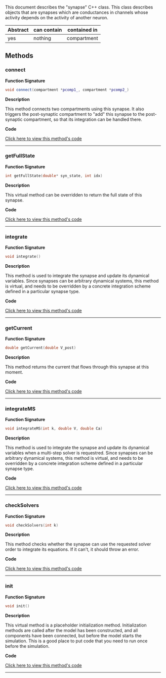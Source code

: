 
This document describes the "synapse" C++ class.
This class describes objects that are synapses which are
conductances in channels whose activity depends on the
activity of another neuron.

| Abstract | can contain | contained in |
| --------  | ------ | -------  |
| yes |  nothing | compartment |




## Methods



### connect

**Function Signature**

```C++
void connect(compartment *pcomp1_, compartment *pcomp2_) 
```

**Description**


This method connects two compartments using this synapse. 
It also triggers the post-synaptic compartment to "add"
this synapse to the post-synaptic compartment, so that its
integration can be handled there.



 **Code**

[Click here to view this method's code](https://github.com/sg-s/xolotl/blob/master/c++/extra_methods.hpp#L20)

-------



### getFullState

**Function Signature**

```C++
int getFullState(double* syn_state, int idx) 
```

**Description**


This virtual method can be overridden to return the full state
of this synapse.



 **Code**

[Click here to view this method's code](https://github.com/sg-s/xolotl/blob/master/c++/extra_methods.hpp#L33)

-------



### integrate

**Function Signature**

```C++
void integrate() 
```

**Description**


This method is used to integrate the synapse and update 
its dynamical variables. Since synapses can be arbitrary dynamical
systems, this method is virtual, and needs to be overridden
by a concrete integration scheme defined in a particular 
synapse type.



 **Code**

[Click here to view this method's code](https://github.com/sg-s/xolotl/blob/master/c++/synapse.hpp#L80)

-------



### getCurrent

**Function Signature**

```C++
double getCurrent(double V_post) 
```

**Description**



This method returns the current that flows through
this synapse at this moment. 




 **Code**

[Click here to view this method's code](https://github.com/sg-s/xolotl/blob/master/c++/synapse.hpp#L93)

-------



### integrateMS

**Function Signature**

```C++
void integrateMS(int k, double V, double Ca) 
```

**Description**


This method is used to integrate the synapse and update 
its dynamical variables when a multi-step solver is requestred. 
Since synapses can be arbitrary dynamical systems, this method 
is virtual, and needs to be overridden
by a concrete integration scheme defined in a particular 
synapse type.



 **Code**

[Click here to view this method's code](https://github.com/sg-s/xolotl/blob/master/c++/synapse.hpp#L104)

-------



### checkSolvers

**Function Signature**

```C++
void checkSolvers(int k) 
```

**Description**


This method checks whether the synapse can use the requested
solver order to integrate its equations. If it can't, it 
should throw an error. 



 **Code**

[Click here to view this method's code](https://github.com/sg-s/xolotl/blob/master/c++/synapse.hpp#L114)

-------



### init

**Function Signature**

```C++
void init() 
```

**Description**


This virtual method is a placeholder initialization method. Initialization 
methods are called after the model has been constructed, and all components
have been connected, but before the model starts the simulation. This is a
good place to put code that you need to run once before the simulation. 



 **Code**

[Click here to view this method's code](https://github.com/sg-s/xolotl/blob/master/c++/synapse.hpp#L133)

-------


